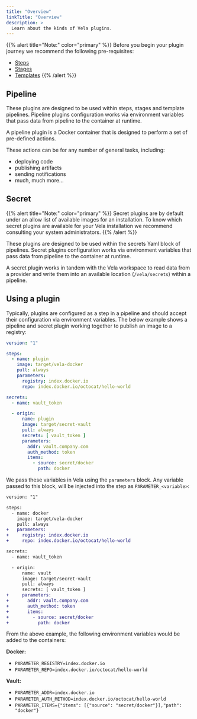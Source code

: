 ```yaml
---
title: "Overview"
linkTitle: "Overview"
description: >
  Learn about the kinds of Vela plugins.
---
```


{{% alert title="Note:" color="primary" %}}
Before you begin your plugin journey we recommend the following pre-requisites:

* [Steps](/docs/concepts/pipeline/steps/)
* [Stages](/docs/concepts/pipeline/stages/)
* [Templates](/docs/concepts/pipeline/templates/)
{{% /alert %}}

## Pipeline

These plugins are designed to be used within steps, stages and template pipelines. Pipeline plugins configuration works via environment variables that pass data from pipeline to the container at runtime. 

A pipeline plugin is a Docker container that is designed to perform a set of pre-defined actions.

These actions can be for any number of general tasks, including:

* deploying code
* publishing artifacts
* sending notifications
* much, much more...

## Secret

{{% alert title="Note:" color="primary" %}}
Secret plugins are by default under an allow list of available images for an installation. To know which secret plugins are available for your Vela installation we recommend consulting your system administrators. 
{{% /alert %}}

These plugins are designed to be used within the secrets Yaml block of pipelines. Secret plugins configuration works via environment variables that pass data from pipeline to the container at runtime. 

A secret plugin works in tandem with the Vela workspace to read data from a provider and write them into an available location (`/vela/secrets`) within a pipeline.

## Using a plugin

Typically, plugins are configured as a step in a pipeline and should accept their configuration via environment variables. The below example shows a pipeline and secret plugin working together to publish an image to a registry:

```yaml
version: "1"

steps:
  - name: plugin
    image: target/vela-docker
    pull: always
    parameters:
      registry: index.docker.io
      repo: index.docker.io/octocat/hello-world

secrets:
  - name: vault_token

  - origin:
      name: plugin
      image: target/secret-vault
      pull: always
      secrets: [ vault_token ]
      parameters:
        addr: vault.company.com
        auth_method: token
        items:
          - source: secret/docker
            path: docker   
```

We pass these variables in Vela using the `parameters` block. Any variable passed to this block, will be injected into the step as `PARAMETER_<variable>`:

```diff
version: "1"

steps:
  - name: docker
    image: target/vela-docker
    pull: always
+   parameters:
+     registry: index.docker.io
+     repo: index.docker.io/octocat/hello-world

secrets:
  - name: vault_token

  - origin:
      name: vault
      image: target/secret-vault
      pull: always
      secrets: [ vault_token ]
+     parameters:
+       addr: vault.company.com
+       auth_method: token
+       items:
+         - source: secret/docker
+           path: docker  
```

From the above example, the following environment variables would be added to the containers:

**Docker:**

* `PARAMETER_REGISTRY=index.docker.io`
* `PARAMETER_REPO=index.docker.io/octocat/hello-world`

**Vault:**

* `PARAMETER_ADDR=index.docker.io`
* `PARAMETER_AUTH_METHOD=index.docker.io/octocat/hello-world`
* `PARAMETER_ITEMS={"items": [{"source": "secret/docker"}],"path": "docker"}`